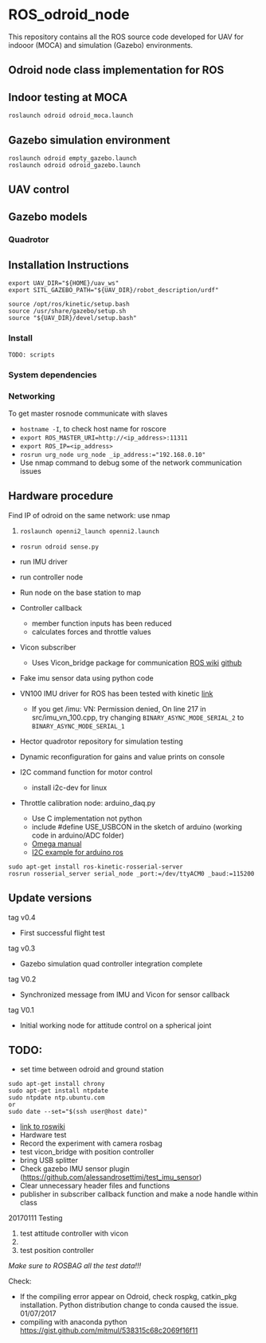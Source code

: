 # ROS_odroid_node

This repository contains all the ROS source code developed for UAV for indooor (MOCA) and simulation (Gazebo) environments.

## Odroid node class implementation for ROS

## Indoor testing at MOCA

```
roslaunch odroid odroid_moca.launch
```

## Gazebo simulation environment

```
roslaunch odroid empty_gazebo.launch
roslaunch odroid odroid_gazebo.launch
```

## UAV control

## Gazebo models

### Quadrotor


## Installation Instructions

```
export UAV_DIR="${HOME}/uav_ws"
export SITL_GAZEBO_PATH="${UAV_DIR}/robot_description/urdf"

source /opt/ros/kinetic/setup.bash
source /usr/share/gazebo/setup.sh
source "${UAV_DIR}/devel/setup.bash"
```

### Install

```
TODO: scripts
```

### System dependencies

### Networking

To get master rosnode communicate with slaves
  - `hostname -I`, to check host name for roscore
  - `export ROS_MASTER_URI=http://<ip_address>:11311`
  - `export ROS_IP=<ip_address>`
  - `rosrun urg_node urg_node _ip_address:="192.168.0.10"`
  - Use nmap command to debug some of the network communication issues

## Hardware procedure
Find IP of odroid on the same network: use nmap

1. `roslaunch openni2_launch openni2.launch`
- `rosrun odroid sense.py`
- run IMU driver
- run controller node
- Run node on the base station to map


- Controller callback
  - member function inputs has been reduced
  - calculates forces and throttle values
- Vicon subscriber
  - Uses Vicon_bridge package for communication [ROS wiki](http://wiki.ros.org/vicon_bridge) [github](https://github.com/ethz-asl/vicon_bridge)
- Fake imu sensor data using python code
- VN100 IMU driver for ROS has been tested with kinetic [link](https://github.com/KumarRobotics/imu_vn_100)
  - If you get /imu: VN: Permission denied, On line 217 in src/imu_vn_100.cpp, try changing `BINARY_ASYNC_MODE_SERIAL_2` to `BINARY_ASYNC_MODE_SERIAL_1`
- Hector quadrotor repository for simulation testing
- Dynamic reconfiguration for gains and value prints on console
- I2C command function for motor control
  - install i2c-dev for linux
- Throttle calibration node: arduino_daq.py
  - Use C implementation not python
  - include #define USE_USBCON in the sketch of arduino (working code in arduino/ADC folder)
  - [Omega manual](https://www.omega.com/manuals/manualpdf/M3598.pdf)
  - [I2C example for arduino ros](http://wiki.ros.org/rosserial_arduino/Tutorials/Measuring%20Temperature)


```
sudo apt-get install ros-kinetic-rosserial-server
rosrun rosserial_server serial_node _port:=/dev/ttyACM0 _baud:=115200
```

## Update versions

tag v0.4
- First successful flight test

tag v0.3
- Gazebo simulation quad controller integration complete

tag V0.2
- Synchronized message from IMU and Vicon for sensor callback  

tag V0.1
- Initial working node for attitude control on a spherical joint

## TODO:
- set time between odroid and ground station
```
sudo apt-get install chrony
sudo apt-get install ntpdate
sudo ntpdate ntp.ubuntu.com
or
sudo date --set="$(ssh user@host date)"
```
  - [link to roswiki](http://wiki.ros.org/turtlebot/Tutorials/indigo/Network%20Configuration)
- Hardware test
 - Record the experiment with camera rosbag
 - test vicon_bridge with position controller
 - bring USB splitter
- Check gazebo IMU sensor plugin (https://github.com/alessandrosettimi/test_imu_sensor)
- Clear unnecessary header files and functions
- publisher in subscriber callback function and make a node handle within class

20170111 Testing

1. test attitude controller with vicon
2.
3. test position controller

*Make sure to ROSBAG all the test data!!!*

Check:
- If the compiling error appear on Odroid, check rospkg, catkin_pkg installation. Python distribution change to conda caused the issue. 01/07/2017
- compiling with anaconda python https://gist.github.com/mitmul/538315c68c2069f16f11

